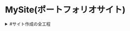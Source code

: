 # MySite(ポートフォリオサイト)

<details><summary>#サイト作成の全工程</summary>

<details><summary>##要件定義</summary>


</details>

<details><summary>##設計</summary>


</details>



</details>